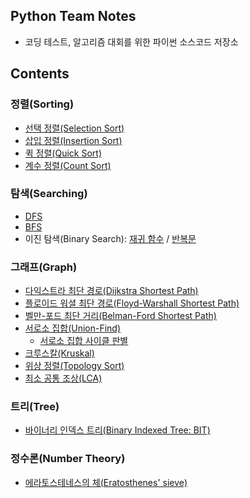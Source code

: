 ## Python Team Notes

- 코딩 테스트, 알고리즘 대회를 위한 파이썬 소스코드 저장소

## Contents

### 정렬(Sorting)

- [선택 정렬(Selection Sort)](/Sorting/Selection_sort.py)
- [삽입 정렬(Insertion Sort)](/Sorting/Insertion_sort.py)
- [퀵 정렬(Quick Sort)](/Sorting/Quick_sort.py)
- [계수 정렬(Count Sort)](/Sorting/Count_sort.py)

### 탐색(Searching)

- [DFS](/Searching/DFS.py)
- [BFS](/Searching/BFS.py)
- 이진 탐색(Binary Search): [재귀 함수](/Searching/Binary_search_recursive_function.py) / [반복문](/Searching/Binary_search_repeated_statements.py)

### 그래프(Graph)

- [다익스트라 최단 경로(Dijkstra Shortest Path)](/Graph/Dijkstra.py)
- [플로이드 워셜 최단 경로(Floyd-Warshall Shortest Path)](/Graph/Floyd_Warshall.py)
- [벨만-포드 최단 거리(Belman-Ford Shortest Path)](/Graph/Belman-Ford_shortest_path.py)
- [서로소 집합(Union-Find)](/Graph/Union-Find.py)
  - [서로소 집합 사이클 판별](/Graph/Union-Find_cycle.py)
- [크루스칼(Kruskal)](/Graph/Kruskal.py)
- [위상 정렬(Topology Sort)](/Graph/Topology_sort.py)
- [최소 공통 조상(LCA)](/Graph/LCA.py)

### 트리(Tree)

- [바이너리 인덱스 트리(Binary Indexed Tree: BIT)](/Tree/Binary_indexed_tree.py)

### 정수론(Number Theory)

- [에라토스테네스의 체(Eratosthenes' sieve)](/Number_Theory/Prime_number.py)
